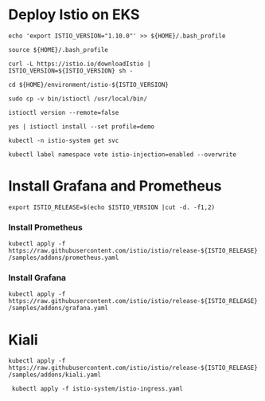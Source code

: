 # Deploy Istio on EKS

```echo 'export ISTIO_VERSION="1.10.0"' >> ${HOME}/.bash_profile```

```source ${HOME}/.bash_profile```

```curl -L https://istio.io/downloadIstio | ISTIO_VERSION=${ISTIO_VERSION} sh -```

```cd ${HOME}/environment/istio-${ISTIO_VERSION}```

```sudo cp -v bin/istioctl /usr/local/bin/```

```istioctl version --remote=false```

```yes | istioctl install --set profile=demo```

```kubectl -n istio-system get svc```

```kubectl label namespace vote istio-injection=enabled --overwrite```

# Install Grafana and Prometheus

```export ISTIO_RELEASE=$(echo $ISTIO_VERSION |cut -d. -f1,2)```

### Install Prometheus
```kubectl apply -f https://raw.githubusercontent.com/istio/istio/release-${ISTIO_RELEASE}/samples/addons/prometheus.yaml```

### Install Grafana
```kubectl apply -f https://raw.githubusercontent.com/istio/istio/release-${ISTIO_RELEASE}/samples/addons/grafana.yaml```


# Kiali

```kubectl apply -f https://raw.githubusercontent.com/istio/istio/release-${ISTIO_RELEASE}/samples/addons/kiali.yaml```

``` kubectl apply -f istio-system/istio-ingress.yaml```

